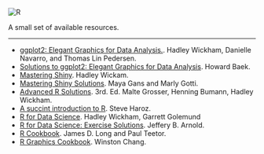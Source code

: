 ![R](https://upload.wikimedia.org/wikipedia/commons/thumb/1/1b/R_logo.svg/310px-R_logo.svg.png)

A small set of available resources. 

***


* [ggplot2: Elegant Graphics for Data Analysis.](https://ggplot2-book.org/index.html). Hadley Wickham, Danielle Navarro, and Thomas Lin Pedersen.
* [Solutions to ggplot2: Elegant Graphics for Data Analysis](https://ggplot2-book-solutions-3ed.netlify.app/index.html). Howard Baek.
* [Mastering Shiny](https://mastering-shiny.org/index.html). Hadley Wickam.
* [Mastering Shiny Solutions](https://mastering-shiny-solutions.org/). Maya Gans and Marly Gotti.
* [Advanced R Solutions](https://advanced-r-solutions.rbind.io/index.html). 3rd. Ed.  Malte Grosser, Henning Bumann, Hadley Wickham.
* [A succint introduction to R](http://r-guide.steveharoz.com/). Steve Haroz.
* [R for Data Science](https://r4ds.had.co.nz/). Hadley Wickham, Garrett Golemund
* [R for Data Science: Exercise Solutions](https://jrnold.github.io/r4ds-exercise-solutions/). Jeffery B. Arnold.
* [R Cookbook](https://rc2e.com/). James D. Long and Paul Teetor.
* [R Graphics Cookbook](https://r-graphics.org/). Winston Chang. 
